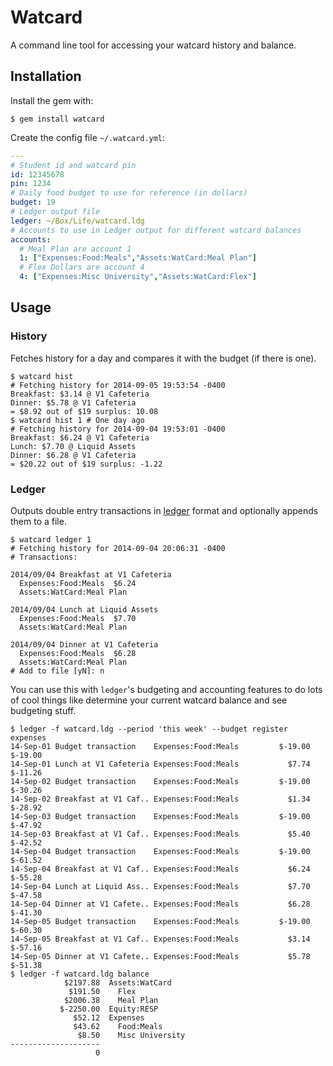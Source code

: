 # Watcard

A command line tool for accessing your watcard history and balance.

## Installation

Install the gem with:

    $ gem install watcard

Create the config file `~/.watcard.yml`:

```yaml
---
# Student id and watcard pin
id: 12345678
pin: 1234
# Daily food budget to use for reference (in dollars)
budget: 19
# Ledger output file
ledger: ~/Box/Life/watcard.ldg
# Accounts to use in Ledger output for different watcard balances
accounts:
  # Meal Plan are account 1
  1: ["Expenses:Food:Meals","Assets:WatCard:Meal Plan"]
  # Flex Dollars are account 4
  4: ["Expenses:Misc University","Assets:WatCard:Flex"]
```

## Usage

### History

Fetches history for a day and compares it with the budget (if there is one).

    $ watcard hist
    # Fetching history for 2014-09-05 19:53:54 -0400
    Breakfast: $3.14 @ V1 Cafeteria
    Dinner: $5.78 @ V1 Cafeteria
    = $8.92 out of $19 surplus: 10.08
    $ watcard hist 1 # One day ago
    # Fetching history for 2014-09-04 19:53:01 -0400
    Breakfast: $6.24 @ V1 Cafeteria
    Lunch: $7.70 @ Liquid Assets
    Dinner: $6.28 @ V1 Cafeteria
    = $20.22 out of $19 surplus: -1.22

### Ledger

Outputs double entry transactions in [ledger](http://ledger-cli.org/) format and optionally appends them to a file.

    $ watcard ledger 1
    # Fetching history for 2014-09-04 20:06:31 -0400
    # Transactions:

    2014/09/04 Breakfast at V1 Cafeteria
      Expenses:Food:Meals  $6.24
      Assets:WatCard:Meal Plan

    2014/09/04 Lunch at Liquid Assets
      Expenses:Food:Meals  $7.70
      Assets:WatCard:Meal Plan

    2014/09/04 Dinner at V1 Cafeteria
      Expenses:Food:Meals  $6.28
      Assets:WatCard:Meal Plan
    # Add to file [yN]: n

You can use this with `ledger`'s budgeting and accounting features to do lots of cool things like determine your current watcard balance and see budgeting stuff.

    $ ledger -f watcard.ldg --period 'this week' --budget register expenses
    14-Sep-01 Budget transaction    Expenses:Food:Meals         $-19.00      $-19.00
    14-Sep-01 Lunch at V1 Cafeteria Expenses:Food:Meals           $7.74      $-11.26
    14-Sep-02 Budget transaction    Expenses:Food:Meals         $-19.00      $-30.26
    14-Sep-02 Breakfast at V1 Caf.. Expenses:Food:Meals           $1.34      $-28.92
    14-Sep-03 Budget transaction    Expenses:Food:Meals         $-19.00      $-47.92
    14-Sep-03 Breakfast at V1 Caf.. Expenses:Food:Meals           $5.40      $-42.52
    14-Sep-04 Budget transaction    Expenses:Food:Meals         $-19.00      $-61.52
    14-Sep-04 Breakfast at V1 Caf.. Expenses:Food:Meals           $6.24      $-55.28
    14-Sep-04 Lunch at Liquid Ass.. Expenses:Food:Meals           $7.70      $-47.58
    14-Sep-04 Dinner at V1 Cafete.. Expenses:Food:Meals           $6.28      $-41.30
    14-Sep-05 Budget transaction    Expenses:Food:Meals         $-19.00      $-60.30
    14-Sep-05 Breakfast at V1 Caf.. Expenses:Food:Meals           $3.14      $-57.16
    14-Sep-05 Dinner at V1 Cafete.. Expenses:Food:Meals           $5.78      $-51.38
    $ ledger -f watcard.ldg balance
                $2197.88  Assets:WatCard
                 $191.50    Flex
                $2006.38    Meal Plan
               $-2250.00  Equity:RESP
                  $52.12  Expenses
                  $43.62    Food:Meals
                   $8.50    Misc University
    --------------------
                       0
